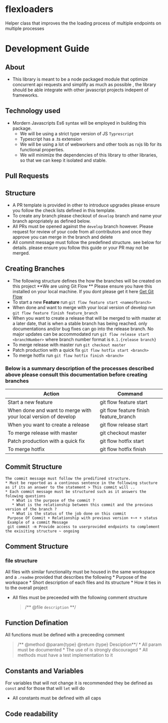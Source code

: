 # flexloaders
Helper class that improves the the loading process of multiple endpoints on multiple processes 
# Development Guide 
## About 
- This library is meant to be a node packaged module that optimize concurrent api requests and simplify as much as possible , the library should be able  integrate with other javascript projects indepent of frameworks.

## Technology used 
- Mordern Javascripts Es6 syntax will be employed in building this package. 
   * We will be using a strict type version of JS `Typrescript` 
   * Typescript has a .ts extension
   * We will be using a lot of webworkers and other tools as rxjs lib for its functional properties.
   * We will minimize the dependencies of this library to other libraries, so that we can keep it isolated and stable.
## Pull Requests
## Structure 
- A PR template is provided in other to introduce upgrades please ensure you follow the check lists defined in this template. 
- To create any branch please checkout of `develop` branch and name your branch apropriately as defined below. 
- All PRs must be opened against the `develop` branch however. Please request for review of your code from all contributors and once they approve you can merge in the branch and delete
- All commit message must follow the predefined structure. see below for details. please ensure you follow this guide or your PR may not be merged.
## Creating Branches 
- The following structure defines the how the branches will be created on this project **We are using Git Flow ** Please ensure you have this installed on your local machine. If you dont please get it here [Get Git Flow](https://www.atlassian.com/git/tutorials/comparing-workflows/gitflow-workflow)
- To start a new **Feature** run `git flow feature start <nameofbranch>` 
- When done and want to merge with your local version of develop run `git flow feature finish feature_branch`
- When you want to create a release that will be merged to with master at a later date, that is when a stable branch has being reached. only documentations and/or bug fixes can go into the release branch. No major updates can be accommodated
run `git flow release start <branchNumber>`
where branch number format is  `0.1.{release branch}`
- To merge release with master run `git checkout master`
- Patch production with a quick fix `git flow hotfix start <branch>`
- To merge hotfix run `git flow hotfix finish <branch>`
### Below is a summary description of the processes described above please consult this documentation before creating branches 
| Action                   |   Command 
| ------------------       | -------------
| Start a new feature      |git flow feature start <nameofbranch> 
|   When done and want to merge with your local version of develop              |git flow feature finish feature_branch
| When you want to create a release |git flow release start <branchNumber>
|  To merge release with master |git checkout master
|  Patch production with a quick fix |git flow hotfix start <branch>
|  To merge hotfix    |git flow hotfix finish <branch>
                        
  ## Commit Structure
    The commit message must follow the predifined structure. 
    * Must be reported as a continous sentence in the following stucture as if its an answer to the statement > This commit will ..
    * Each commit message must be structured such as it answers the folowing questions 
       * What is the purpose of the commit ? 
       * What is the relationship between this commit and the previous version of the branch ? 
       * What is the status of the job done on this commit  
     Purpose Of Commit + Relationship with previous version +~+ + status
     Example of a commit Message
     git commit -m Provide access to userprovided endpoints to complement the exisiting structure ~ ongoing
  
## Comment Structure 
### file structure 
All files with similar functionality  must be housed  in the same workspace and a `.readme` provided that describes the following 
    * Purpose of the workspace
    * Short description of each files and its structure 
    * How it ties in to the overall project 
- All files must be preceeded with the following comment structure
    > /** @file `description` **/  
## Function Defination 
All functions must be defined with a preceeding comment 
  > /** @method <description> @param{type} <name ></name><description> @return {type} Desciption**/ 
    * All param must be documented 
    * The use of <any> is strongly discouraged
    * All methods must have a test implementation to it

## Constants and Variables 
For variables that will not change it is recommended they be defined as `const` and for those that will `let` will do 
   * All constants must be defined with all caps 
## Code readability
  